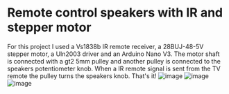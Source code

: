 # Remote control speakers with IR and stepper motor
For this project I used a Vs1838b IR remote receiver, a 28BUJ-48-5V stepper
motor, a Uln2003 driver and an Arduino Nano V3. The motor shaft is connected
with a gt2 5mm pulley and another pulley is connected to the speakers
potentiometer knob. When a IR remote signal is sent from the TV remote the pulley
turns the speakers knob. That's it!
![image](https://user-images.githubusercontent.com/4377823/228564802-9b95ebbc-e07a-4396-881e-ac4efae2fb06.png)
![image](https://user-images.githubusercontent.com/4377823/227574462-e9f3b957-1636-47bb-a800-9d8f2cdd6154.png)
![image](https://user-images.githubusercontent.com/4377823/227574528-e52a16b0-41d0-4cef-a867-33180ef16c65.png)
